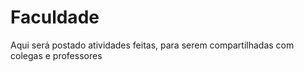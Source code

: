 # Faculdade
 Aqui será postado atividades feitas, para serem compartilhadas com colegas e professores
